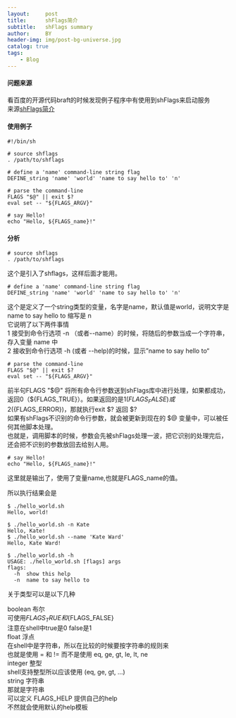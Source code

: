 ```yaml
---
layout:     post
title:      shFlags简介
subtitle:   shFlags summary
author:     BY
header-img: img/post-bg-universe.jpg
catalog: true
tags:
    - Blog
---
```



#### 问题来源

看百度的开源代码braft的时候发现例子程序中有使用到shFlags来启动服务  
来源[shFlags简介](https://www.cnblogs.com/zqb-all/p/5325232.html)

#### 使用例子
```
#!/bin/sh

# source shflags
. /path/to/shflags

# define a 'name' command-line string flag
DEFINE_string 'name' 'world' 'name to say hello to' 'n'

# parse the command-line
FLAGS "$@" || exit $?
eval set -- "${FLAGS_ARGV}"

# say Hello!
echo "Hello, ${FLAGS_name}!"
```

#### 分析
```
# source shflags
. /path/to/shflags
```
这个是引入了shflags，这样后面才能用。  
```
# define a 'name' command-line string flag
DEFINE_string 'name' 'world' 'name to say hello to' 'n'
```
这个是定义了一个string类型的变量，名字是name，默认值是world，说明文字是name to say hello to 缩写是 n  
它说明了以下两件事情  
1 接受到命令行选项 -n （或者--name）的时候，将随后的参数当成一个字符串，存入变量 name 中  
2 接收到命令行选项 -h (或者 --help)的时候，显示”name to say hello to“
```
# parse the command-line
FLAGS "$@" || exit $?
eval set -- "${FLAGS_ARGV}"
```
前半句FLAGS "$@" 将所有命令行参数送到shFlags库中进行处理，如果都成功，返回0（${FLAGS_TRUE}）。如果返回的是1(${FLAGS_FALSE}) 或 2 (${FLAGS_ERROR})，那就执行exit $? 返回 $?   
 如果有shFlags不识别的命令行参数，就会被更新到现在的 $@ 变量中，可以被任何其他脚本处理。  
也就是，调用脚本的时候，参数会先被shFlags处理一波，把它识别的处理完后，还会把不识别的参数放回去给别人用。  
```
# say Hello!
echo "Hello, ${FLAGS_name}!"
```
这里就是输出了，使用了变量name,也就是FLAGS_name的值。

所以执行结果会是
```
$ ./hello_world.sh
Hello, world!

$ ./hello_world.sh -n Kate
Hello, Kate!
$ ./hello_world.sh --name 'Kate Ward'
Hello, Kate Ward!

$ ./hello_world.sh -h
USAGE: ./hello_world.sh [flags] args
flags:
  -h  show this help
  -n  name to say hello to
```
关于类型可以是以下几种

boolean 布尔  
可使用${FLAGS_TRUE} 和${FLAGS_FALSE}  
注意在shell中true是0 false是1  
float 浮点  
在shell中是字符串，所以在比较的时候要按字符串的规则来  
也就是使用 = 和 != 而不是使用 eq, ge, gt, le, lt, ne  
integer 整型  
shell支持整型所以应该使用 (eq, ge, gt, ...)  
string 字符串  
那就是字符串  
可以定义 FLAGS_HELP 提供自己的help  
不然就会使用默认的help模板  